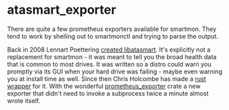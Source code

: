 # atasmart_exporter

There are quite a few prometheus exporters available for smartmon. They tend to work by shelling out to smartmonctl and trying to parse the output.

Back in 2008 Lennart Poettering [created libatasmart](http://0pointer.de/blog/projects/being-smart.html). It's explicitly not a replacement for smartmon - it was meant to tell you the broad health data that is common to most drives. It was written so a distro could warn you promptly via its GUI when your hard drive was failing - maybe even warning you at install time as well. Since then Chris Holcombe has made a [rust wrapper](https://docs.rs/crate/libatasmart) for it. With the wonderful [prometheus_exporter](https://docs.rs/prometheus_exporter) crate a new exporter that didn't need to invoke a subprocess twice a minute almost wrote itself. 
